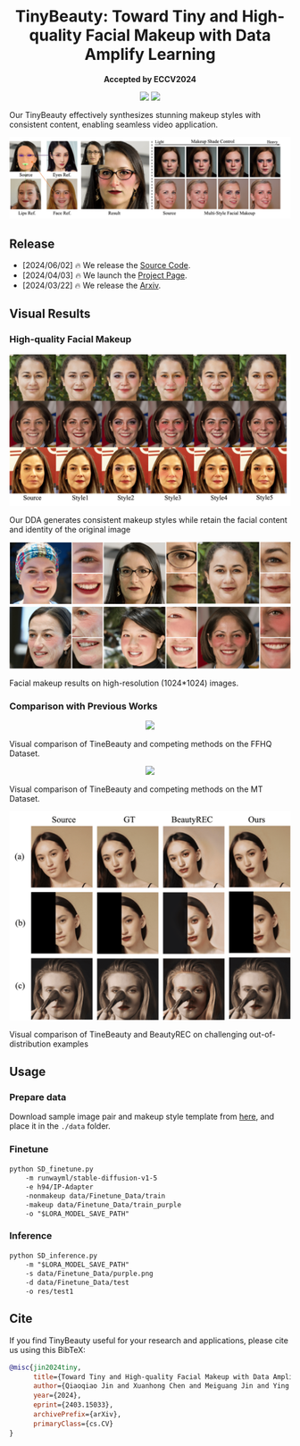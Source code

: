 <div align="center">
<h1>TinyBeauty: Toward Tiny and High-quality Facial Makeup with Data Amplify Learning</h1>
<b>Accepted by ECCV2024</b>
  
<a href='https://tinybeauty.github.io/TinyBeauty/'><img src='https://img.shields.io/badge/Project-Page-green'></a>
<a href='https://arxiv.org/abs/2403.15033'><img src='https://img.shields.io/badge/Technique-Report-red'></a>
</div>

Our TinyBeauty effectively synthesizes stunning makeup styles with consistent content, enabling seamless video application.

<img src='static/images/top.png'>

## Release
- [2024/06/02] 🔥 We release the [Source Code](https://github.com/TinyBeauty/TinyBeauty).
- [2024/04/03] 🔥 We launch the [Project Page](https://tinybeauty.github.io/TinyBeauty/).
- [2024/03/22] 🔥 We release the [Arxiv](https://arxiv.org/abs/2403.15033).

## Visual Results

### High-quality Facial Makeup

<p align="center">
  <img src="static/images/res_diff.png">
</p>

Our DDA generates consistent makeup styles while retain the facial content and identity of the original image

<p align="center">
  <img src="static/images/hrd.png">
</p>
Facial makeup results on high-resolution (1024*1024) images.

### Comparison with Previous Works
<p align="center">
  <img src="static/images/res_FFHQ.png">
</p>

Visual comparison of TineBeauty and competing methods on the FFHQ Dataset.

<p align="center">
  <img src="static/images/MT_res.png">
</p>

Visual comparison of TineBeauty and competing methods on the MT Dataset.

<p align="center">
  <img src="static/images/hard.png">
</p>

Visual comparison of TineBeauty and BeautyREC on challenging out-of-distribution examples


## Usage

### Prepare data

Download sample image pair and makeup style template from  [here](https://drive.google.com/file/d/14rEFhVtQbNpBL6tPB49kpOsCF3INX8Wl/view?usp=sharing), and place it in the `./data` folder.

### Finetune

```shell
python SD_finetune.py 
    -m runwayml/stable-diffusion-v1-5
    -e h94/IP-Adapter
    -nonmakeup data/Finetune_Data/train
    -makeup data/Finetune_Data/train_purple
    -o "$LORA_MODEL_SAVE_PATH"
```

### Inference

```shell
python SD_inference.py
    -m "$LORA_MODEL_SAVE_PATH"
    -s data/Finetune_Data/purple.png
    -d data/Finetune_Data/test
    -o res/test1
```

## Cite
If you find TinyBeauty useful for your research and applications, please cite us using this BibTeX:

```bibtex
@misc{jin2024tiny,
      title={Toward Tiny and High-quality Facial Makeup with Data Amplify Learning}, 
      author={Qiaoqiao Jin and Xuanhong Chen and Meiguang Jin and Ying Cheng and Rui Shi and Yucheng Zheng and Yupeng Zhu and Bingbing Ni},
      year={2024},
      eprint={2403.15033},
      archivePrefix={arXiv},
      primaryClass={cs.CV}
}
```
